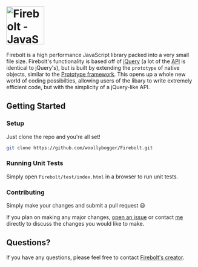 <h1>
  <a href="http://fireboltjs.com">
    <img alt="Firebolt - JavaScript Empowered" src="http://fireboltjs.com/img/logo_big.png" title="Firebolt - JavaScript Empowered" height="100px" />
  </a>
</h1>

Firebolt is a high performance JavaScript library packed into a very small file size. Firebolt's functionality is based off of <a href="http://jquery.com" target="_blank">jQuery</a> (a lot of the [API](http://api.fireboltjs.com) is identical to jQuery's), but is built by extending the `prototype` of native objects, similar to the <a href="http://prototypejs.org" target="_blank">Prototype framework</a>. This opens up a whole new world of coding possibilties, allowing users of the libary to write extremely efficient code, but with the simplicity of a jQuery-like API.


## Getting Started

### Setup

Just clone the repo and you're all set!

```bash
git clone https://github.com/woollybogger/Firebolt.git
```

### Running Unit Tests

Simply open `Firebolt/test/index.html` in a browser to run unit tests.

### Contributing

Simply make your changes and submit a pull request :smiley:

If you plan on making any major changes, [open an issue](https://github.com/woollybogger/Firebolt/issues) or contact [me](https://github.com/woollybogger) directly to discuss the changes you would like to make.


## Questions?

If you have any questions, please feel free to contact [Firebolt's creator](https://github.com/woollybogger).
